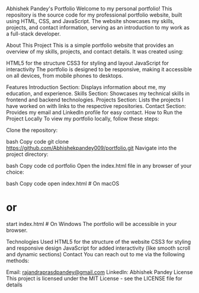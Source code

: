 Abhishek Pandey's Portfolio
Welcome to my personal portfolio! This repository is the source code for my professional portfolio website, built using HTML, CSS, and JavaScript. The website showcases my skills, projects, and contact information, serving as an introduction to my work as a full-stack developer.

About This Project
This is a simple portfolio website that provides an overview of my skills, projects, and contact details. It was created using:

HTML5 for the structure
CSS3 for styling and layout
JavaScript for interactivity
The portfolio is designed to be responsive, making it accessible on all devices, from mobile phones to desktops.

Features
Introduction Section: Displays information about me, my education, and experience.
Skills Section: Showcases my technical skills in frontend and backend technologies.
Projects Section: Lists the projects I have worked on with links to the respective repositories.
Contact Section: Provides my email and LinkedIn profile for easy contact.
How to Run the Project Locally
To view my portfolio locally, follow these steps:

Clone the repository:

bash
Copy code
git clone https://github.com/Abhishekpandey009/portfolio.git
Navigate into the project directory:

bash
Copy code
cd portfolio
Open the index.html file in any browser of your choice:

bash
Copy code
open index.html   # On macOS
# or
start index.html  # On Windows
The portfolio will be accessible in your browser.

Technologies Used
HTML5 for the structure of the website
CSS3 for styling and responsive design
JavaScript for added interactivity (like smooth scroll and dynamic sections)
Contact
You can reach out to me via the following methods:

Email: rajandraprasdpandey@gmail.com
LinkedIn: Abhishek Pandey
License
This project is licensed under the MIT License - see the LICENSE file for details
